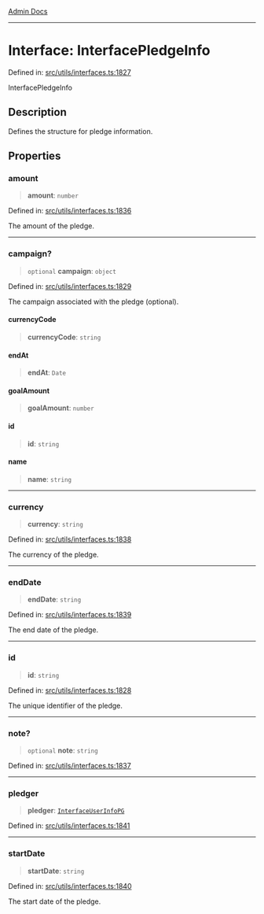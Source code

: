 [Admin Docs](/)

***

# Interface: InterfacePledgeInfo

Defined in: [src/utils/interfaces.ts:1827](https://github.com/PalisadoesFoundation/talawa-admin/blob/main/src/utils/interfaces.ts#L1827)

InterfacePledgeInfo

## Description

Defines the structure for pledge information.

## Properties

### amount

> **amount**: `number`

Defined in: [src/utils/interfaces.ts:1836](https://github.com/PalisadoesFoundation/talawa-admin/blob/main/src/utils/interfaces.ts#L1836)

The amount of the pledge.

***

### campaign?

> `optional` **campaign**: `object`

Defined in: [src/utils/interfaces.ts:1829](https://github.com/PalisadoesFoundation/talawa-admin/blob/main/src/utils/interfaces.ts#L1829)

The campaign associated with the pledge (optional).

#### currencyCode

> **currencyCode**: `string`

#### endAt

> **endAt**: `Date`

#### goalAmount

> **goalAmount**: `number`

#### id

> **id**: `string`

#### name

> **name**: `string`

***

### currency

> **currency**: `string`

Defined in: [src/utils/interfaces.ts:1838](https://github.com/PalisadoesFoundation/talawa-admin/blob/main/src/utils/interfaces.ts#L1838)

The currency of the pledge.

***

### endDate

> **endDate**: `string`

Defined in: [src/utils/interfaces.ts:1839](https://github.com/PalisadoesFoundation/talawa-admin/blob/main/src/utils/interfaces.ts#L1839)

The end date of the pledge.

***

### id

> **id**: `string`

Defined in: [src/utils/interfaces.ts:1828](https://github.com/PalisadoesFoundation/talawa-admin/blob/main/src/utils/interfaces.ts#L1828)

The unique identifier of the pledge.

***

### note?

> `optional` **note**: `string`

Defined in: [src/utils/interfaces.ts:1837](https://github.com/PalisadoesFoundation/talawa-admin/blob/main/src/utils/interfaces.ts#L1837)

***

### pledger

> **pledger**: [`InterfaceUserInfoPG`](InterfaceUserInfoPG.md)

Defined in: [src/utils/interfaces.ts:1841](https://github.com/PalisadoesFoundation/talawa-admin/blob/main/src/utils/interfaces.ts#L1841)

***

### startDate

> **startDate**: `string`

Defined in: [src/utils/interfaces.ts:1840](https://github.com/PalisadoesFoundation/talawa-admin/blob/main/src/utils/interfaces.ts#L1840)

The start date of the pledge.
